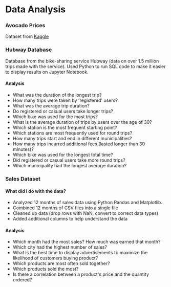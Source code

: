 # Data Analysis


### Avocado Prices
Dataset from [Kaggle](https://www.kaggle.com/neuromusic/avocado-prices/data)

### Hubway Database
Database from the bike-sharing service Hubway (data on over 1.5 million trips made with the service). Used Python to run SQL code to make it easier to display results on Jupyter Notebook.

#### Analysis
* What was the duration of the longest trip?
* How many trips were taken by 'registered' users?
* What was the average trip duration?
* Do registered or casual users take longer trips?
* Which bike was used for the most trips?
* What is the average duration of trips by users over the age of 30?
* Which station is the most frequent starting point?
* Which stations are most frequently used for round trips?
* How many trips start and end in different municipalities?
* How many trips incurred additional fees (lasted longer than 30 minutes)?
* Which bike was used for the longest total time?
* Did registered or casual users take more round trips?
* Which municipality had the longest average duration?


### Sales Dataset
#### What did I do with the data?
* Analyzed 12 months of sales data using Python Pandas and Matplotlib.
* Combined 12 months of CSV files into a single file
* Cleaned up data (drop rows with NaN, convert to correct data types)
* Added additional columns to help understand the data

#### Analysis
* Which month had the most sales? How much was earned that month?
* Which city had the highest number of sales?
* What is the best time to display advertisements to maximize the likelihood of customers buying product?
* Which products are most often sold together?
* Which products sold the most?
* Is there a correlation between a product's price and the quantity ordered?
